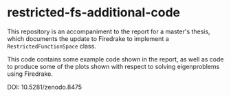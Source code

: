 # restricted-fs-additional-code
This repository is an accompaniment to the report for a master's thesis, which documents the update to Firedrake to implement a ``RestrictedFunctionSpace`` class.

This code contains some example code shown in the report, as well as code to produce some of the plots shown with respect to solving eigenproblems using Firedrake. 

DOI: 10.5281/zenodo.8475
